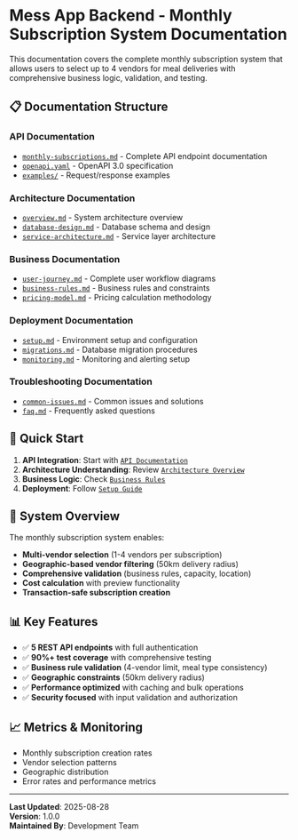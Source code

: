# Mess App Backend - Monthly Subscription System Documentation

This documentation covers the complete monthly subscription system that allows users to select up to 4 vendors for meal deliveries with comprehensive business logic, validation, and testing.

## 📋 Documentation Structure

### API Documentation
- [`monthly-subscriptions.md`](api/monthly-subscriptions.md) - Complete API endpoint documentation
- [`openapi.yaml`](api/openapi.yaml) - OpenAPI 3.0 specification
- [`examples/`](api/examples/) - Request/response examples

### Architecture Documentation  
- [`overview.md`](architecture/overview.md) - System architecture overview
- [`database-design.md`](architecture/database-design.md) - Database schema and design
- [`service-architecture.md`](architecture/service-architecture.md) - Service layer architecture

### Business Documentation
- [`user-journey.md`](business/user-journey.md) - Complete user workflow diagrams
- [`business-rules.md`](business/business-rules.md) - Business rules and constraints
- [`pricing-model.md`](business/pricing-model.md) - Pricing calculation methodology

### Deployment Documentation
- [`setup.md`](deployment/setup.md) - Environment setup and configuration
- [`migrations.md`](deployment/migrations.md) - Database migration procedures
- [`monitoring.md`](deployment/monitoring.md) - Monitoring and alerting setup

### Troubleshooting Documentation
- [`common-issues.md`](troubleshooting/common-issues.md) - Common issues and solutions
- [`faq.md`](troubleshooting/faq.md) - Frequently asked questions

## 🚀 Quick Start

1. **API Integration**: Start with [`API Documentation`](api/monthly-subscriptions.md)
2. **Architecture Understanding**: Review [`Architecture Overview`](architecture/overview.md)
3. **Business Logic**: Check [`Business Rules`](business/business-rules.md)
4. **Deployment**: Follow [`Setup Guide`](deployment/setup.md)

## 🔧 System Overview

The monthly subscription system enables:
- **Multi-vendor selection** (1-4 vendors per subscription)
- **Geographic-based vendor filtering** (50km delivery radius)
- **Comprehensive validation** (business rules, capacity, location)
- **Cost calculation** with preview functionality
- **Transaction-safe subscription creation**

## 📊 Key Features

- ✅ **5 REST API endpoints** with full authentication
- ✅ **90%+ test coverage** with comprehensive testing
- ✅ **Business rule validation** (4-vendor limit, meal type consistency)
- ✅ **Geographic constraints** (50km delivery radius)
- ✅ **Performance optimized** with caching and bulk operations
- ✅ **Security focused** with input validation and authorization

## 📈 Metrics & Monitoring

- Monthly subscription creation rates
- Vendor selection patterns
- Geographic distribution
- Error rates and performance metrics

---

**Last Updated**: 2025-08-28  
**Version**: 1.0.0  
**Maintained By**: Development Team
